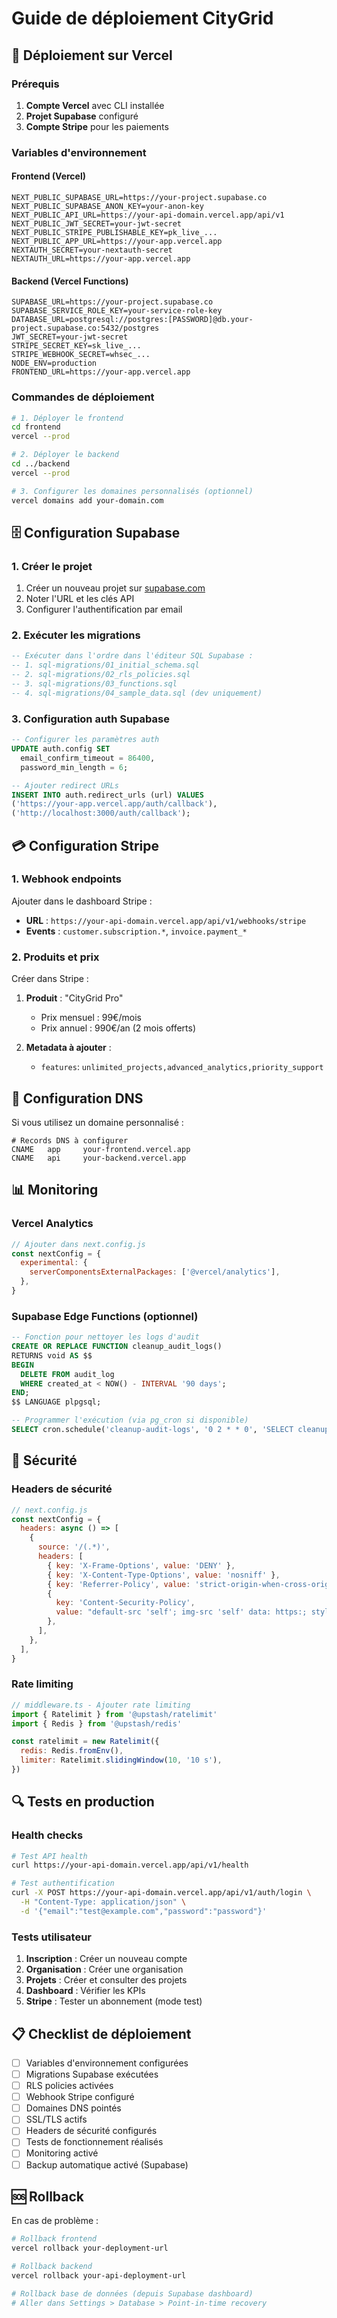 # Guide de déploiement CityGrid

## 🚀 Déploiement sur Vercel

### Prérequis

1. **Compte Vercel** avec CLI installée
2. **Projet Supabase** configuré
3. **Compte Stripe** pour les paiements

### Variables d'environnement

#### Frontend (Vercel)

```env
NEXT_PUBLIC_SUPABASE_URL=https://your-project.supabase.co
NEXT_PUBLIC_SUPABASE_ANON_KEY=your-anon-key
NEXT_PUBLIC_API_URL=https://your-api-domain.vercel.app/api/v1
NEXT_PUBLIC_JWT_SECRET=your-jwt-secret
NEXT_PUBLIC_STRIPE_PUBLISHABLE_KEY=pk_live_...
NEXT_PUBLIC_APP_URL=https://your-app.vercel.app
NEXTAUTH_SECRET=your-nextauth-secret
NEXTAUTH_URL=https://your-app.vercel.app
```

#### Backend (Vercel Functions)

```env
SUPABASE_URL=https://your-project.supabase.co
SUPABASE_SERVICE_ROLE_KEY=your-service-role-key
DATABASE_URL=postgresql://postgres:[PASSWORD]@db.your-project.supabase.co:5432/postgres
JWT_SECRET=your-jwt-secret
STRIPE_SECRET_KEY=sk_live_...
STRIPE_WEBHOOK_SECRET=whsec_...
NODE_ENV=production
FRONTEND_URL=https://your-app.vercel.app
```

### Commandes de déploiement

```bash
# 1. Déployer le frontend
cd frontend
vercel --prod

# 2. Déployer le backend
cd ../backend
vercel --prod

# 3. Configurer les domaines personnalisés (optionnel)
vercel domains add your-domain.com
```

## 🗄️ Configuration Supabase

### 1. Créer le projet

1. Créer un nouveau projet sur [supabase.com](https://supabase.com)
2. Noter l'URL et les clés API
3. Configurer l'authentification par email

### 2. Exécuter les migrations

```sql
-- Exécuter dans l'ordre dans l'éditeur SQL Supabase :
-- 1. sql-migrations/01_initial_schema.sql
-- 2. sql-migrations/02_rls_policies.sql  
-- 3. sql-migrations/03_functions.sql
-- 4. sql-migrations/04_sample_data.sql (dev uniquement)
```

### 3. Configuration auth Supabase

```sql
-- Configurer les paramètres auth
UPDATE auth.config SET 
  email_confirm_timeout = 86400,
  password_min_length = 6;

-- Ajouter redirect URLs
INSERT INTO auth.redirect_urls (url) VALUES 
('https://your-app.vercel.app/auth/callback'),
('http://localhost:3000/auth/callback');
```

## 💳 Configuration Stripe

### 1. Webhook endpoints

Ajouter dans le dashboard Stripe :

- **URL** : `https://your-api-domain.vercel.app/api/v1/webhooks/stripe`
- **Events** : `customer.subscription.*`, `invoice.payment_*`

### 2. Produits et prix

Créer dans Stripe :

1. **Produit** : "CityGrid Pro"
   - Prix mensuel : 99€/mois
   - Prix annuel : 990€/an (2 mois offerts)

2. **Metadata à ajouter** :
   - `features`: `unlimited_projects,advanced_analytics,priority_support`

## 🔧 Configuration DNS

Si vous utilisez un domaine personnalisé :

```
# Records DNS à configurer
CNAME   app     your-frontend.vercel.app
CNAME   api     your-backend.vercel.app
```

## 📊 Monitoring

### Vercel Analytics

```javascript
// Ajouter dans next.config.js
const nextConfig = {
  experimental: {
    serverComponentsExternalPackages: ['@vercel/analytics'],
  },
}
```

### Supabase Edge Functions (optionnel)

```sql
-- Fonction pour nettoyer les logs d'audit
CREATE OR REPLACE FUNCTION cleanup_audit_logs()
RETURNS void AS $$
BEGIN
  DELETE FROM audit_log 
  WHERE created_at < NOW() - INTERVAL '90 days';
END;
$$ LANGUAGE plpgsql;

-- Programmer l'exécution (via pg_cron si disponible)
SELECT cron.schedule('cleanup-audit-logs', '0 2 * * 0', 'SELECT cleanup_audit_logs();');
```

## 🚨 Sécurité

### Headers de sécurité

```javascript
// next.config.js
const nextConfig = {
  headers: async () => [
    {
      source: '/(.*)',
      headers: [
        { key: 'X-Frame-Options', value: 'DENY' },
        { key: 'X-Content-Type-Options', value: 'nosniff' },
        { key: 'Referrer-Policy', value: 'strict-origin-when-cross-origin' },
        { 
          key: 'Content-Security-Policy', 
          value: "default-src 'self'; img-src 'self' data: https:; style-src 'self' 'unsafe-inline';" 
        },
      ],
    },
  ],
}
```

### Rate limiting

```javascript
// middleware.ts - Ajouter rate limiting
import { Ratelimit } from '@upstash/ratelimit'
import { Redis } from '@upstash/redis'

const ratelimit = new Ratelimit({
  redis: Redis.fromEnv(),
  limiter: Ratelimit.slidingWindow(10, '10 s'),
})
```

## 🔍 Tests en production

### Health checks

```bash
# Test API health
curl https://your-api-domain.vercel.app/api/v1/health

# Test authentification
curl -X POST https://your-api-domain.vercel.app/api/v1/auth/login \
  -H "Content-Type: application/json" \
  -d '{"email":"test@example.com","password":"password"}'
```

### Tests utilisateur

1. **Inscription** : Créer un nouveau compte
2. **Organisation** : Créer une organisation
3. **Projets** : Créer et consulter des projets
4. **Dashboard** : Vérifier les KPIs
5. **Stripe** : Tester un abonnement (mode test)

## 📋 Checklist de déploiement

- [ ] Variables d'environnement configurées
- [ ] Migrations Supabase exécutées
- [ ] RLS policies activées
- [ ] Webhook Stripe configuré
- [ ] Domaines DNS pointés
- [ ] SSL/TLS actifs
- [ ] Headers de sécurité configurés
- [ ] Tests de fonctionnement réalisés
- [ ] Monitoring activé
- [ ] Backup automatique activé (Supabase)

## 🆘 Rollback

En cas de problème :

```bash
# Rollback frontend
vercel rollback your-deployment-url

# Rollback backend  
vercel rollback your-api-deployment-url

# Rollback base de données (depuis Supabase dashboard)
# Aller dans Settings > Database > Point-in-time recovery
```